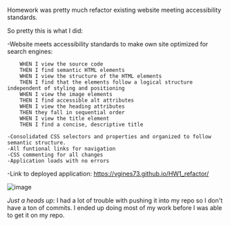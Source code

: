 Homework was pretty much refactor existing website meeting accessibility standards.

So pretty this is what I did:

-Website meets accessibility standards to make own site optimized for search engines:

        WHEN I view the source code
        THEN I find semantic HTML elements
        WHEN I view the structure of the HTML elements
        THEN I find that the elements follow a logical structure independent of styling and positioning
        WHEN I view the image elements
        THEN I find accessible alt attributes
        WHEN I view the heading attributes
        THEN they fall in sequential order
        WHEN I view the title element
        THEN I find a concise, descriptive title
    
    -Consolidated CSS selectors and properties and organized to follow semantic structure.
    -All funtional links for navigation
    -CSS commenting for all changes
    -Application loads with no errors

-Link to deployed application: https://vgines73.github.io/HW1_refactor/



![image](https://user-images.githubusercontent.com/71681031/94997249-bbc13c00-055e-11eb-8acc-9bde449cde81.png)



*Just a heads up:*
    I had a lot of trouble with pushing it into my repo so I don't have a ton of commits. I ended up doing most of my work before I was able to get it on my repo. 
        
